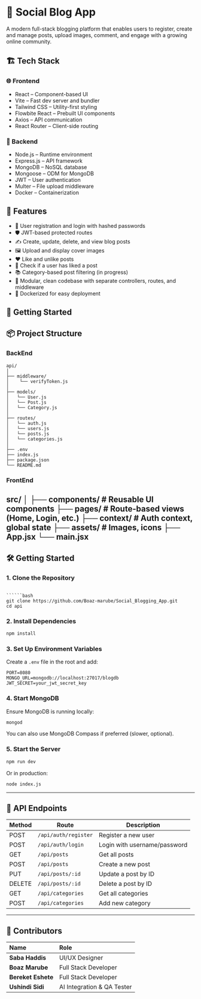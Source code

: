 
# 📰 Social Blog App

A modern full-stack blogging platform that enables users to register, create and manage posts, upload images, comment, and engage with a growing online community.

## 🏗️ Tech Stack

### 🌐 Frontend
- React – Component-based UI
- Vite – Fast dev server and bundler
- Tailwind CSS – Utility-first styling
- Flowbite React – Prebuilt UI components
- Axios – API communication
- React Router – Client-side routing

### 🔧 Backend
- Node.js – Runtime environment
- Express.js – API framework
- MongoDB – NoSQL database
- Mongoose – ODM for MongoDB
- JWT – User authentication
- Multer – File upload middleware
- Docker – Containerization

## 🔐 Features
- 🔑 User registration and login with hashed passwords
- 🛡️ JWT-based protected routes
- ✍️ Create, update, delete, and view blog posts
- 🖼️ Upload and display cover images
- ❤️ Like and unlike posts
- 🧾 Check if a user has liked a post
- 📚 Category-based post filtering (in progress)
- 🧠 Modular, clean codebase with separate controllers, routes, and middleware
- 🐳 Dockerized for easy deployment

## 🚀 Getting Started


## 📦 Project Structure
### BackEnd
```
api/
│
├── middleware/
│    └── verifyToken.js
│
├── models/
│   └── User.js
│   └── Post.js
│   └── Category.js
│
├── routes/
│   └── auth.js
│   └── users.js
│   └── posts.js
│   └── categories.js
│
├── .env
├── index.js
├── package.json
└── README.md
```
### FrontEnd

src/
│
├── components/      # Reusable UI components
├── pages/           # Route-based views (Home, Login, etc.)
├── context/         # Auth context, global state
├── assets/          # Images, icons
├── App.jsx
└── main.jsx
---

## 🛠️ Getting Started

### 1. Clone the Repository
```

``````bash
git clone https://github.com/Boaz-marube/Social_Blogging_App.git
cd api
```

### 2. Install Dependencies

```bash
npm install
```

### 3. Set Up Environment Variables

Create a `.env` file in the root and add:

```env
PORT=8080
MONGO_URL=mongodb://localhost:27017/blogdb
JWT_SECRET=your_jwt_secret_key
```


### 4. Start MongoDB

Ensure MongoDB is running locally:

```bash
mongod
```

You can also use MongoDB Compass if preferred (slower, optional).

### 5. Start the Server

```bash
npm run dev
```

Or in production:

```bash
node index.js
```

---

## 🧪 API Endpoints

| Method | Route                  | Description                  |
|--------|------------------------|------------------------------|
| POST   | `/api/auth/register`   | Register a new user          |
| POST   | `/api/auth/login`      | Login with username/password |
| GET    | `/api/posts`           | Get all posts                |
| POST   | `/api/posts`           | Create a new post            |
| PUT    | `/api/posts/:id`       | Update a post by ID          |
| DELETE | `/api/posts/:id`       | Delete a post by ID          |
| GET    | `/api/categories`      | Get all categories           |
| POST   | `/api/categories`      | Add new category             |

---


## 👥 Contributors

| Name               | Role                       |
| :----------------- | :------------------------- |
| **Saba Haddis**    | UI/UX Designer             |
| **Boaz Marube**    | Full Stack Developer       |
| **Bereket Eshete** | Full Stack Developer       |
| **Ushindi Sidi**   | AI Integration & QA Tester |

